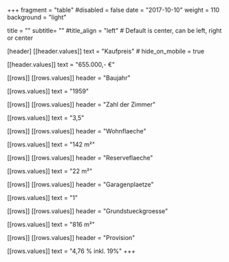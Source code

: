 +++
fragment = "table"
#disabled = false
date = "2017-10-10"
weight = 110
background = "light"

title = ""
subtitle= ""
#title_align = "left" # Default is center, can be left, right or center

[header]
  [[header.values]]
    text = "Kaufpreis"
    # hide_on_mobile = true

  [[header.values]]
    text = "655.000,- €"

[[rows]]
  [[rows.values]]
    header = "Baujahr"

  [[rows.values]]
    text = "1959"

[[rows]]
  [[rows.values]]
    header = "Zahl der Zimmer"

  [[rows.values]]
    text = "3,5"

[[rows]]
  [[rows.values]]
    header = "Wohnflaeche"

  [[rows.values]]
    text = "142 m&#178;"

[[rows]]
  [[rows.values]]
    header = "Reserveflaeche"

  [[rows.values]]
    text = "22 m&#178;"

[[rows]]
  [[rows.values]]
    header = "Garagenplaetze"

  [[rows.values]]
    text = "1"

[[rows]]
  [[rows.values]]
    header = "Grundstueckgroesse"

  [[rows.values]]
    text = "816 m&#178;"

[[rows]]
  [[rows.values]]
    header = "Provision"

  [[rows.values]]
    text = "4,76 % inkl. 19%"
+++